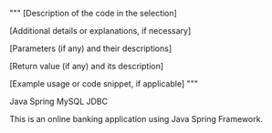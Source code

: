 """
[Description of the code in the selection]

[Additional details or explanations, if necessary]

[Parameters (if any) and their descriptions]

[Return value (if any) and its description]

[Example usage or code snippet, if applicable]
"""

Java Spring MySQL JDBC


This is an online banking application using Java Spring Framework.


